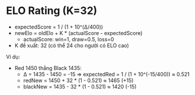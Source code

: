 # ELO Rating (K=32)

- expectedScore = 1 / (1 + 10^(Δ/400))
- newElo = oldElo + K * (actualScore - expectedScore)
  - actualScore: win=1, draw=0.5, loss=0
- K đề xuất: 32 (có thể 24 cho người có ELO cao)

Ví dụ:
- Red 1450 thắng Black 1435:
  - Δ = 1435 - 1450 = -15 ⇒ expectedRed = 1 / (1 + 10^(-15/400)) ≈ 0.521
  - redNew = 1450 + 32 * (1 - 0.521) ≈ 1465 (+15)
  - blackNew = 1435 - 32 * (1 - 0.521) ≈ 1420 (-15)
